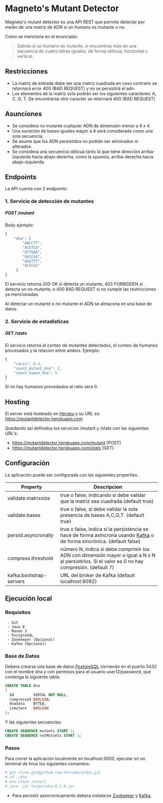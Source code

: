 # Magneto's Mutant Detector



Magneto's mutant detector es una API REST que permite detectar por medio de una matriz de ADN si un humano es mutante o no.

Como se menciona en el enunciado:
> Sabrás si un humano es mutante, si encuentras más de una secuencia 
> de cuatro letras iguales​, de forma oblicua, horizontal o vertical.

## Restricciones
  - La matriz de entrada debe ser una matriz cuadrada en caso contrario se retornará error 400 (BAD REQUEST) y no se persistirá el adn.
  - Los elementos de la matriz solo podrán ser los siguientes caracteres: A, C, G, T. De encontrarse otro caracter se retornará 400 (BAD REQUEST)
## Asunciones

  - Se considera no mutante cualquier ADN de dimensión menor a 4 x 4.
  - Una suceción de bases iguales mayor a 4 será considerada como una sola secuencia. 
  - Se asume que los ADN persistidos no podrán ser eliminados ni alterados.
  - Se considera una secuencia oblicua tanto la que tiene direccion arriba- izquierda hacia abajo-derecha, como la opuesta, arriba-derecha hacia abajo-izquierda.

## Endpoints

La API cuenta con 2 endpoints:

### 1. Servicio de detección de mutantes

##### POST   /mutant
Body ejemplo:
```javascript
{
    "dna": [
    	"AACCTT",
	    "ACGTCA",
	    "ATTGAA",
	    "GGCCGG",
	    "AGGTTT",
	    "ACCCGC"
     ]
}
```
El servicio retorna 200 OK si detecta un mutante, 403 FORBIDDEN si detecta un no mutante, o 400 BAD REQUEST si no cumple las restricciones ya mencionadas.

Al detectar un mutante o no mutante el ADN se almacena en una base de datos.

### 2. Servicio de estadísticas

##### GET   /stats
El servicio retorna el conteo de mutantes detectados, el conteo de humanos procesados y la relacion entre ambos. Ejemplo:
```javascript
{
    "ratio": 0.4,
    "count_mutant_dna": 2,
    "count_human_dna": 5
}
```
Si no hay humanos procedados el ratio será 0.

## Hosting

El server está hosteado en [Heroku] y su URL es:
 https://mutantdetector.herokuapp.com
 

Quedando así definidos los servicios /mutant y /stats con las siguientes URL's:
  - https://mutantdetector.herokuapp.com/mutant  [POST]
  - https://mutantdetector.herokuapp.com/stats   [GET]

## Configuración
La aplicación puede ser configurada con las siguientes properties.

| Property | Descripcion |
| ------ | ------ |
| validate.matrixsize | true o false, indicando si debe validar que la matriz sea cuadrada.(default true) |
| validate.bases | true o false,  si debe validar la sola presencia de bases A,C,G,T. (default true)|
| persist.asyncronally | true o false, indica si la persistencia se hace de forma asíncrona usando [Kafka] o de forma sincrónica. (default false) |
| compress.threshold | número N, indica si debe comprimir los ADN con dimensión mayor o igual a N x N al persistirlos. Si el valor es 0 no hay compresión. (default 7) |
| kafka.bootstrap-servers | URL del broker de Kafka (default localhost:9092) |


  

   ## Ejecución local
   
   ### Requisitos
     - Git
     - Java 8
     - Maven 3
     - PostgreSQL
     - Zookeeper (Opcional)
     - Kafka (Opcional)
     
### Base de Datos
Debera crearse una base de datos [PostgreSQL] corriendo en el puerto 5432 con el nombre dna y con permisos para el usuario user12/password, que contenga la 
siguiente tabla:
```sql
CREATE TABLE dna
(
  id         SERIAL NOT NULL,
  compressed BOOLEAN,
  dnadata    BYTEA,
  ismutant   BOOLEAN
);
```
Y las siguientes secuencias:

```sql
CREATE SEQUENCE mutants START 1;
CREATE SEQUENCE notMutants START 1;
```

### Pasos
Para correr la aplicación localmente en localhost:5000, ejecutar en un terminal de linux los siguientes comandos:
```sh
# git clone git@github.com:ferromera/dna.git
# cd ./dna
# mvn clean install
# java -jar target/dna-0.1.0.jar
```
* Para persistir asincronicamente debera instalarse [Zookeeper] y [Kafka].


   [Heroku]: <https://www.heroku.com/>
   [Kafka]: <https://kafka.apache.org/>
   [Zookeeper]: <https://zookeeper.apache.org/>
   [PostgreSQL]: <https://www.postgresql.org>